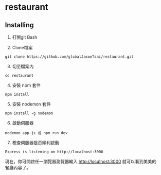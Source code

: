 # restaurant

## Installing 

1. 打開git Bash

2. Clone檔案

```
git clone https://github.com/globalJasonTsai/restaurant.git
```

3. 切至檔案內

```
cd restaurant
```

4. 安裝 npm 套件

```
npm install
```

5. 安裝 nodemon 套件

```
npm install -g nodemon
```

6. 啟動伺服器

```
nodemon app.js 或 npm run dev
```

7. 檢查伺服器是否順利啟動

```
Express is listening on http://localhost:3000
```

現在，你可開啟任一瀏覽器瀏覽器輸入 [http://localhost:3000](http://localhost:3000) 就可以看到美美的餐廳內容了。


